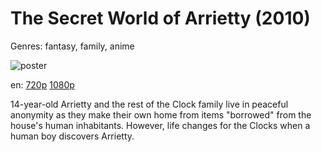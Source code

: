 # The Secret World of Arrietty (2010)

Genres: fantasy, family, anime

![poster](http://image.tmdb.org/t/p/w500/A4w9oSNQUwtkaucy3K7LbSngKrk.jpg)

en:
  [720p](magnet:?xt=urn:btih:ED72EF8915C235ACE09186E7C3E59B055561A187&tr=udp://glotorrents.pw:6969/announce&tr=udp://tracker.opentrackr.org:1337/announce&tr=udp://torrent.gresille.org:80/announce&tr=udp://tracker.openbittorrent.com:80&tr=udp://tracker.coppersurfer.tk:6969&tr=udp://tracker.leechers-paradise.org:6969&tr=udp://p4p.arenabg.ch:1337&tr=udp://tracker.internetwarriors.net:1337)
  [1080p](magnet:?xt=urn:btih:AB6F0AD4208C94D03BCB9EF810590DE0BED336A1&tr=udp://glotorrents.pw:6969/announce&tr=udp://tracker.opentrackr.org:1337/announce&tr=udp://torrent.gresille.org:80/announce&tr=udp://tracker.openbittorrent.com:80&tr=udp://tracker.coppersurfer.tk:6969&tr=udp://tracker.leechers-paradise.org:6969&tr=udp://p4p.arenabg.ch:1337&tr=udp://tracker.internetwarriors.net:1337)
  


14-year-old Arrietty and the rest of the Clock family live in peaceful anonymity as they make their own home from items "borrowed" from the house's human inhabitants. However, life changes for the Clocks when a human boy discovers Arrietty.
